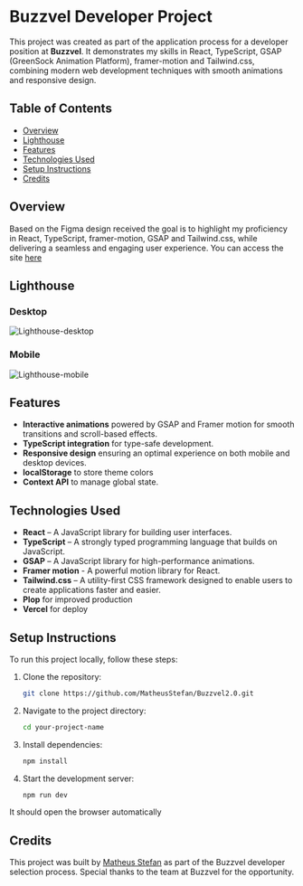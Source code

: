 # Buzzvel Developer Project

This project was created as part of the application process for a developer position at **Buzzvel**. It demonstrates my skills in React, TypeScript, GSAP (GreenSock Animation Platform), framer-motion and Tailwind.css, combining modern web development techniques with smooth animations and responsive design.
## Table of Contents
- [Overview](#overview)
- [Lighthouse](#lighthouse)
- [Features](#features)
- [Technologies Used](#technologies-used)
- [Setup Instructions](#setup-instructions)
- [Credits](#credits)

## Overview

Based on the Figma design received the goal is to highlight my proficiency in React, TypeScript, framer-motion, GSAP and Tailwind.css, while delivering a seamless and engaging user experience. You can access the site <a target="_blank" href="https://buzzvel2-0.vercel.app" rel="noopener noreferrer">here</a>

## Lighthouse
### Desktop
  ![Lighthouse-desktop](https://github.com/user-attachments/assets/7ee97156-ebd2-4a42-be2a-9fd6321b220a)


### Mobile
 ![Lighthouse-mobile](https://github.com/user-attachments/assets/8d7521a5-b3a1-41ac-8486-694ee1d0667d)


## Features
- **Interactive animations** powered by GSAP and Framer motion for smooth transitions and scroll-based effects.
- **TypeScript integration** for type-safe development.
- **Responsive design** ensuring an optimal experience on both mobile and desktop devices.
- **localStorage** to store theme colors
- **Context API** to manage global state.

## Technologies Used

- **React** – A JavaScript library for building user interfaces.
- **TypeScript** – A strongly typed programming language that builds on JavaScript.
- **GSAP** – A JavaScript library for high-performance animations.
- **Framer motion** - A powerful motion library for React. 
- **Tailwind.css** – A utility-first CSS framework designed to enable users to create applications faster and easier.
- **Plop** for improved production
- **Vercel** for deploy

## Setup Instructions

To run this project locally, follow these steps:

1. Clone the repository:
    ```bash
    git clone https://github.com/MatheusStefan/Buzzvel2.0.git
    ```

2. Navigate to the project directory:
    ```bash
    cd your-project-name
    ```

3. Install dependencies:
    ```bash
    npm install
    ```

4. Start the development server:
    ```bash
    npm run dev
    ```
It should open the browser automatically

## Credits

This project was built by [Matheus Stefan](https://github.com/MatheusStefan/) as part of the Buzzvel developer selection process. Special thanks to the team at Buzzvel for the opportunity.
